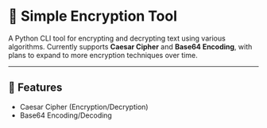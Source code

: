 # 🔐 Simple Encryption Tool

A Python CLI tool for encrypting and decrypting text using various algorithms. Currently supports **Caesar Cipher** and **Base64 Encoding**, with plans to expand to more encryption techniques over time.

---

## 🚀 Features

-  Caesar Cipher (Encryption/Decryption)
-  Base64 Encoding/Decoding